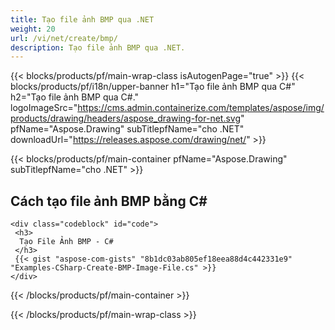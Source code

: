 ```yaml
---
title: Tạo file ảnh BMP qua .NET
weight: 20
url: /vi/net/create/bmp/
description: Tạo file ảnh BMP qua .NET.
---
```


{{< blocks/products/pf/main-wrap-class isAutogenPage="true" >}}
{{< blocks/products/pf/i18n/upper-banner h1="Tạo file ảnh BMP qua C#" h2="Tạo file ảnh BMP qua C#." logoImageSrc="https://cms.admin.containerize.com/templates/aspose/img/products/drawing/headers/aspose_drawing-for-net.svg" pfName="Aspose.Drawing" subTitlepfName="cho .NET" downloadUrl="https://releases.aspose.com/drawing/net/" >}}

{{< blocks/products/pf/main-container pfName="Aspose.Drawing" subTitlepfName="cho .NET" >}}

<h2>Cách tạo file ảnh BMP bằng C#</h2>

    <div class="codeblock" id="code">
     <h3>
      Tạo File Ảnh BMP - C#
     </h3>
     {{< gist "aspose-com-gists" "8b1dc03ab805ef18eea88d4c442331e9" "Examples-CSharp-Create-BMP-Image-File.cs" >}}
    </div>

{{< /blocks/products/pf/main-container >}}


{{< /blocks/products/pf/main-wrap-class >}}
